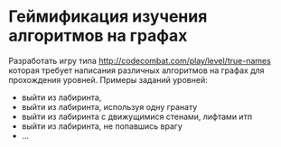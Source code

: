 # Геймификация изучения алгоритмов на графах
Разработать игру типа http://codecombat.com/play/level/true-names которая требует написания различных алгоритмов на графах для прохождения уровней.
Примеры заданий уровней: 
- выйти из лабиринта, 
- выйти из лабиринта, используя одну гранату
- выйти из лабиринта с движущимися стенами, лифтами итп
- выйти из лабиринта, не попавшись врагу
- …

